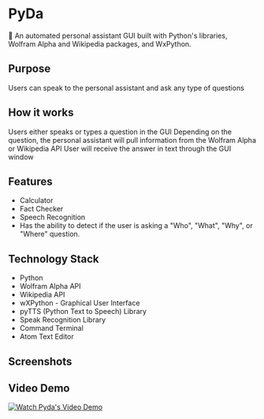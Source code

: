 # PyDa
🤖 An automated personal assistant GUI built with Python's libraries, Wolfram Alpha and Wikipedia packages, and WxPython.

## Purpose
Users can speak to the personal assistant and ask any type of questions

## How it works
Users either speaks or types a question in the GUI
Depending on the question, the personal assistant will pull information from the Wolfram Alpha or Wikipedia API
User will receive the answer in text through the GUI window

## Features
- Calculator 
- Fact Checker
- Speech Recognition
- Has the ability to detect if the user is asking a "Who", "What", "Why", or "Where" question.

## Technology Stack 
- Python
- Wolfram Alpha API
- Wikipedia API 
- wXPython - Graphical User Interface
- pyTTS (Python Text to Speech) Library
- Speak Recognition Library
- Command Terminal
- Atom Text Editor

## Screenshots

## Video Demo
[![Watch Pyda's Video Demo]()](https://drive.google.com/file/d/1S-Jpyv-3qU1LpJG5BMO17znNZr0QrWLz/view?usp=sharing)
